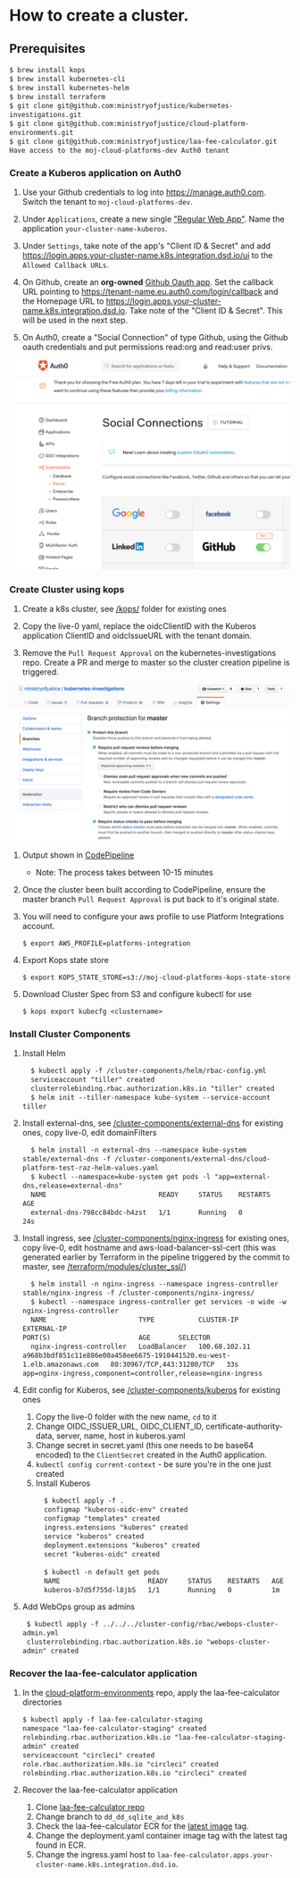 # How to create a cluster.

## Prerequisites

```
$ brew install kops
$ brew install kubernetes-cli
$ brew install kubernetes-helm
$ brew install terraform
$ git clone git@github.com:ministryofjustice/kubernetes-investigations.git
$ git clone git@github.com:ministryofjustice/cloud-platform-environments.git
$ git clone git@github.com:ministryofjustice/laa-fee-calculator.git
Have access to the moj-cloud-platforms-dev Auth0 tenant 
```

### Create a Kuberos application on Auth0

1. Use your Github credentials to log into https://manage.auth0.com. Switch the tenant to `moj-cloud-platforms-dev`.

1. Under `Applications`, create a new single ["Regular Web App"](https://auth0.com/docs/applications/webapps). Name the application `your-cluster-name-kuberos`. 

1. Under `Settings`, take note of the app's "Client ID & Secret" and add https://login.apps.your-cluster-name.k8s.integration.dsd.io/ui to the `Allowed Callback URLs`.

1. On Github, create an **org-owned** [Github Oauth app](https://auth0.com/docs/connections/social/github). Set the callback URL pointing to https://tenant-name.eu.auth0.com/login/callback and the Homepage URL to https://login.apps.your-cluster-name.k8s.integration.dsd.io. Take note of the "Client ID & Secret". This will be used in the next step.

1. On Auth0, create a "Social Connection" of type Github, using the Github oauth credentials and put permissions read:org and read:user privs.

![social-connection](auth0/social_connection.png)

### Create Cluster using kops

1. Create a k8s cluster, see [/kops/](/kops/) folder for existing ones

1. Copy the live-0 yaml, replace the oidcClientID with the Kuberos application ClientID and oidcIssueURL with the tenant domain.

1. Remove the `Pull Request Approval` on the kubernetes-investigations repo. Create a PR and merge to master so the cluster creation pipeline is triggered. 

![master-protection](auth0/master_protection.png)

1. Output shown in [CodePipeline](https://eu-west-1.console.aws.amazon.com/codepipeline/home?region=eu-west-1#/view/cluster-creation-pipeline) 
    - Note: The process takes between 10-15 minutes

1. Once the cluster been built according to CodePipeline, ensure the master branch `Pull Request Approval` is put back to it's original state.

1. You will need to configure your aws profile to use Platform Integrations account.

    ```
    $ export AWS_PROFILE=platforms-integration
    ```  
1. Export Kops state store
      
    ```
    $ export KOPS_STATE_STORE=s3://moj-cloud-platforms-kops-state-store
    ```

1. Download Cluster Spec from S3 and configure kubectl for use
   
    ```
    $ kops export kubecfg <clustername>
    ```

### Install Cluster Components

1. Install Helm
    ```
      $ kubectl apply -f /cluster-components/helm/rbac-config.yml
      serviceaccount "tiller" created
      clusterrolebinding.rbac.authorization.k8s.io "tiller" created
      $ helm init --tiller-namespace kube-system --service-account tiller
      ```
1. Install external-dns, see [/cluster-components/external-dns](/cluster-components/external-dns) for existing ones, copy live-0, edit domainFilters
    ```
      $ helm install -n external-dns --namespace kube-system stable/external-dns -f /cluster-components/external-dns/cloud-platform-test-raz-helm-values.yaml
      $ kubectl --namespace=kube-system get pods -l "app=external-dns,release=external-dns"
      NAME                            READY     STATUS    RESTARTS   AGE
      external-dns-798cc84bdc-h4zst   1/1       Running   0          24s
    ```
1. Install ingress, see [/cluster-components/nginx-ingress](/cluster-components/nginx-ingress) for existing ones, copy live-0, edit hostname and aws-load-balancer-ssl-cert (this was generated earlier by Terraform in the pipeline triggered by the commit to master, see [/terraform/modules/cluster_ssl/](../terraform/modules/cluster_ssl/))
    ```
      $ helm install -n nginx-ingress --namespace ingress-controller stable/nginx-ingress -f /cluster-components/nginx-ingress/
      $ kubectl --namespace ingress-controller get services -o wide -w nginx-ingress-controller
      NAME                       TYPE           CLUSTER-IP      EXTERNAL-IP                                                               PORT(S)                      AGE       SELECTOR
      nginx-ingress-controller   LoadBalancer   100.68.102.11   a968b3bdf851c11e886e00a458ee6675-1910441520.eu-west-1.elb.amazonaws.com   80:30967/TCP,443:31280/TCP   33s       app=nginx-ingress,component=controller,release=nginx-ingress
    ```
1. Edit config for Kuberos, see [/cluster-components/kuberos](/cluster-components/kuberos) for existing ones
    1. Copy the live-0 folder with the new name, `cd` to it
    1. Change OIDC_ISSUER_URL, OIDC_CLIENT_ID, certificate-authority-data, server, name, host in kuberos.yaml
    1. Change secret in secret.yaml (this one needs to be base64 encoded) to the `ClientSecret` created in the Auth0 application. 
    1. `kubectl config current-context` - be sure you're in the one just created
    1. Install Kuberos
        ```
          $ kubectl apply -f .
          configmap "kuberos-oidc-env" created
          configmap "templates" created
          ingress.extensions "kuberos" created
          service "kuberos" created
          deployment.extensions "kuberos" created
          secret "kuberos-oidc" created

          $ kubectl -n default get pods
          NAME                      READY     STATUS    RESTARTS   AGE
          kuberos-b7d5f755d-l8jb5   1/1       Running   0          1m
        ```
1. Add WebOps group as admins

    ```
     $ kubectl apply -f ../../../cluster-config/rbac/webops-cluster-admin.yml
     clusterrolebinding.rbac.authorization.k8s.io "webops-cluster-admin" created
    ```

### Recover the laa-fee-calculator application

1. In the [cloud-platform-environments](https://github.com/ministryofjustice/cloud-platform-environments/tree/master/namespaces/cloud-platform-live-0.k8s.integration.dsd.io) repo, apply the laa-fee-calculator directories

    ```
    $ kubectl apply -f laa-fee-calculator-staging
    namespace "laa-fee-calculator-staging" created
    rolebinding.rbac.authorization.k8s.io "laa-fee-calculator-staging-admin" created
    serviceaccount "circleci" created
    role.rbac.authorization.k8s.io "circleci" created
    rolebinding.rbac.authorization.k8s.io "circleci" created
    ```
1. Recover the laa-fee-calculator application
    1. Clone [laa-fee-calculator repo](https://github.com/ministryofjustice/laa-fee-calculator)
    1. Change branch to `dd_dd_sqlite_and_k8s`
    1. Check the laa-fee-calculator ECR for the [latest image](https://eu-west-1.console.aws.amazon.com/ecs/home?region=eu-west-1#/repositories/claim-for-crown-court-defence:laa-fee-calculator#images;tagStatus=ALL) tag.
    1. Change the deployment.yaml container image tag with the latest tag found in ECR.
    1. Change the ingress.yaml host to `laa-fee-calculator.apps.your-cluster-name.k8s.integration.dsd.io`.